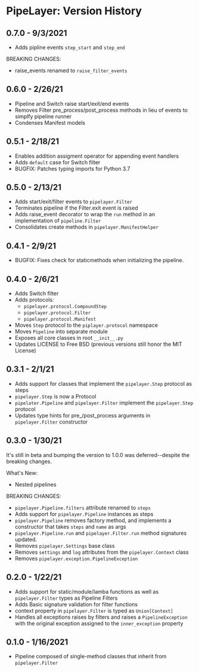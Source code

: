 # PipeLayer: Version History

## 0.7.0 - 9/3/2021
* Adds pipline events `step_start` and `step_end`

BREAKING CHANGES:
* raise_events renamed to `raise_filter_events`

## 0.6.0 - 2/26/21
* Pipeline and Switch raise start/exit/end events
* Removes Filter pre_process/post_process methods in lieu of events to simplfy pipeline runner
* Condenses Manifest models

## 0.5.1 - 2/18/21
* Enables addition assigment operator for appending event handlers
* Adds `default` case for Switch filter
* BUGFIX: Patches typing imports for Python 3.7

## 0.5.0 - 2/13/21
* Adds start/exit/filter events to `pipelayer.Filter`
* Terminates pipeline if the Filter.exit event is raised
* Adds raise_event decorator to wrap the `run` method in an implementation of `pipeline.Filter`
* Consolidates create methods in `pipelayer.ManifestHelper`

## 0.4.1 - 2/9/21
* BUGFIX: Fixes check for staticmethods when initializing the pipeline.

## 0.4.0 - 2/6/21
* Adds Switch filter
* Adds protocols:
  * `pipelayer.protocol.CompoundStep`
  * `pipelayer.protocol.Filter`
  * `pipelayer.protocol.Manifest`
* Moves `Step` protocol to the `piplayer.protocol` namespace
* Moves `Pipeline` into separate module
* Exposes all core classes in root `__init__.py`
* Updates LICENSE to Free BSD (previous versions still honor the MIT License)

## 0.3.1 - 2/1/21
* Adds support for classes that implement the `pipelayer.Step` protocol as steps
* `pipelayer.Step` is now a Protocol
* `pipelater.Pipeline` and `pipelayer.Filter` implement the `pipelayer.Step` protocol
* Updates type hints for pre_/post_process arguments in `pipelayer.Filter` constructor

## 0.3.0 - 1/30/21
It's still in beta and bumping the version to 1.0.0 was deferred--despite the breaking changes.

What's New:
* Nested pipelines

BREAKING CHANGES:
* `pipelayer.Pipeline.filters` attribute renamed to `steps`
* Adds support for `pipelayer.Pipeline` instances as steps
* `pipelayer.Pipeline` removes factory method, and implements a constructor that takes `steps` and `name` as args
* `pipelayer.Pipeline.run` and `pipelayer.Filter.run` method signatures updated.
* Removes `pipelayer.Settings` base class
* Removes `settings` and `log` attributes from the `pipelayer.Context` class
* Removes `pipelayer.exception.PipelineException`

## 0.2.0 - 1/22/21
* Adds support for static/module/lamba functions as well as `pipelayer.Filter` types as Pipeline Filters
* Adds Basic signature validation for filter functions
* context property in `pipelayer.Filter` is typed as `Union[Context]`
* Handles all exceptions raises by filters and raises a `PipelineException` with the original exception assigned to the `inner_exception` property

## 0.1.0 - 1/16/2021
* Pipeline composed of single-method classes that inherit from `pipelayer.Filter`
